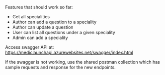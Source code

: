 Features that should work so far:

- Get all specialities
- Author can add a question to a speciality
- Author can update a question
- User can list all questions under a given speciality
- Admin can add a speciality

Access swagger API at: https://mediclaunchapi.azurewebsites.net/swagger/index.html

If the swagger is not working, use the shared postman collection which has sample requests and response for the new endpoints.
